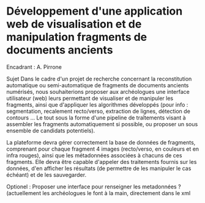 # Développement d'une application web de visualisation et de manipulation fragments de documents ancients
Encadrant : A. Pirrone

Sujet
Dans le cadre d'un projet de recherche concernant la reconstitution automatique ou semi-automatique de fragments de documents ancients numérisés, nous souhaiterions proposer aux archéologues une interface utilisateur (web) leurs permettant de visualiser et de manipuler les fragments, ainsi que d'appliquer les algorithmes développés (pour info : segmentation, recalement recto/verso, extraction de lignes, détection de contours ... Le tout sous la forme d'une pipeline de traîtements visant à assembler les fragments automatiquement si possible, ou proposer un sous ensemble de candidats potentiels).

La plateforme devra gérer correctement la base de données de fragments, comprenant pour chaque fragment 4 images (recto/verso, en couleurs et en infra rouges), ainsi que les métadonnées associées à chacuns de ces fragments. Elle devra être capable d'appeler des traitements fournis sur les données, d'en afficher les résultats (de permettre de les manipuler le cas échéant) et de les sauvegarder.

Optionel : Proposer une interface pour renseigner les metadonnées ? (actuellement les archéologues le font à la main, directement dans le xml 

